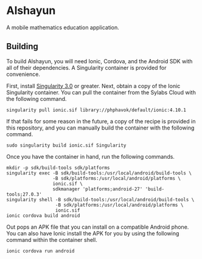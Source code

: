 # Alshayun

A mobile mathematics education application.

## Building

To build Alshayun, you will need Ionic, Cordova, and the Android SDK with all of
their dependencies. A Singularity container is provided for convenience.

First, install [Singularity
3.0](https://www.sylabs.io/guides/3.0/user-guide/installation.html) or greater.
Next, obtain a copy of the Ionic Singularity container. You can pull the
container from the Sylabs Cloud with the following command.

    singularity pull ionic.sif library://phphavok/default/ionic:4.10.1

If that fails for some reason in the future, a copy of the recipe is provided in
this repository, and you can manually build the container with the following
command.

    sudo singularity build ionic.sif Singularity

Once you have the container in hand, run the following commands.

    mkdir -p sdk/build-tools sdk/platforms
    singularity exec -B sdk/build-tools:/usr/local/android/build-tools \
                     -B sdk/platforms:/usr/local/android/platforms \
                     ionic.sif \
                     sdkmanager 'platforms;android-27' 'build-tools;27.0.3' 
    singularity shell -B sdk/build-tools:/usr/local/android/build-tools \
                      -B sdk/platforms:/usr/local/android/platforms \
                      ionic.sif
    ionic cordova build android

Out pops an APK file that you can install on a compatible Android phone. You can
also have Ionic install the APK for you by using the following command within
the container shell.

    ionic cordova run android
